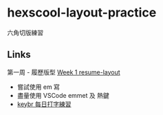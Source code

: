# hexscool-layout-practice
六角切版練習

## Links
第一周 - 履歷版型
[Week 1 resume-layout](https://shunnnet.github.io/hexscool-layout-practice/%E7%AC%AC%E4%B8%80%E5%91%A8/resume.html)
- 嘗試使用 em 寫
- 盡量使用 VSCode emmet 及 熱鍵
- [keybr 每日打字練習](https://www.keybr.com/)
